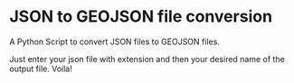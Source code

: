 # JSON to GEOJSON file conversion

A Python Script to convert JSON files to GEOJSON files.

Just enter your json file with extension and then your desired name of the output file. Voila!
